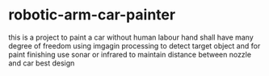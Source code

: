 # robotic-arm-car-painter
this is a project to paint a car without human labour
hand shall have many degree of freedom
using imgagin processing to detect target object and for paint finishing
use sonar or infrared to maintain distance between nozzle and car
best design
